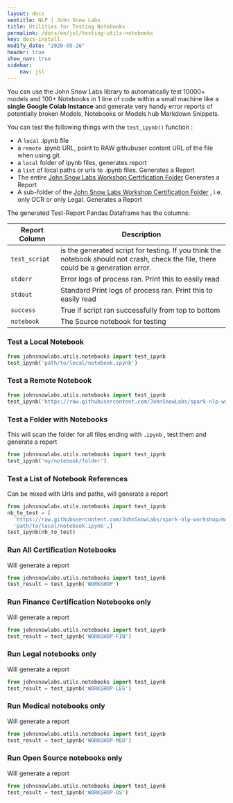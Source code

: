 ```yaml
---
layout: docs
seotitle: NLP | John Snow Labs
title: Utilities for Testing Notebooks
permalink: /docs/en/jsl/testing-utils-notebooks
key: docs-install
modify_date: "2020-05-26"
header: true
show_nav: true
sidebar:
    nav: jsl
---
```




<div class="main-docs" markdown="1"><div class="h3-box" markdown="1">

You can use the John Snow Labs library to automatically test 10000+ models and 100+ Notebooks in 1 line of code within
a small machine like a **single Google Colab Instance** and generate very handy error reports of potentially broken Models, Notebooks or Models hub Markdown Snippets.

You can test the following things with the `test_ipynb()` function :


- A `local` .ipynb file
- a `remote` .ipynb URL, point to RAW githubuser content URL of the file when using git.
- a `local` folder of ipynb files, generates report
- a `list` of local paths or urls to .ipynb files. Generates a Report
- The entire [John Snow Labs Workshop Certification Folder](https://github.com/JohnSnowLabs/spark-nlp-workshop/tree/master/tutorials/Certification_Trainings) Generates a Report 
- A sub-folder of the [John Snow Labs Workshop Certification Folder](https://github.com/JohnSnowLabs/spark-nlp-workshop/tree/master/tutorials/Certification_Trainings) , i.e. only OCR or only Legal. Generates a Report



The generated Test-Report Pandas Dataframe has the columns:

| Report Column | Description                                                                                                                         | 
|---------------|-------------------------------------------------------------------------------------------------------------------------------------|
| `test_script` | is the generated script for testing. If you think the notebook should not crash, check the file, there could be a generation error. |
| `stderr`      | Error logs of process ran. Print this to easily read                                                                                |
| `stdout`      | Standard Print logs of process ran. Print this to easily read                                                                       |
| `success`     | True if script ran successfully from top to bottom                                                                                  |
| `notebook`    | The Source notebook for testing                                                                                                     |

</div><div class="h3-box" markdown="1">

### Test a Local Notebook

```python
from johnsnowlabs.utils.notebooks import test_ipynb
test_ipynb('path/to/local/notebook.ipynb')
```

</div><div class="h3-box" markdown="1">

### Test a Remote Notebook

```python
from johnsnowlabs.utils.notebooks import test_ipynb
test_ipynb('https://raw.githubusercontent.com/JohnSnowLabs/spark-nlp-workshop/master/tutorials/Certification_Trainings/Healthcare/5.Spark_OCR.ipynb',)
```

</div><div class="h3-box" markdown="1">

### Test a Folder with Notebooks
This will scan the folder for all files ending with `.ipynb` , test them and generate a report
```python
from johnsnowlabs.utils.notebooks import test_ipynb
test_ipynb('my/notebook/folder')
```

</div><div class="h3-box" markdown="1">

### Test a List of Notebook References
Can be mixed with Urls and paths, will generate a report
```python
from johnsnowlabs.utils.notebooks import test_ipynb
nb_to_test = [
  'https://raw.githubusercontent.com/JohnSnowLabs/spark-nlp-workshop/master/tutorials/Certification_Trainings/Healthcare/5.Spark_OCR.ipynb',
  'path/to/local/notebook.ipynb',]
test_ipynb(nb_to_test)
```

</div><div class="h3-box" markdown="1">

### Run All Certification Notebooks
Will generate a report
```python
from johnsnowlabs.utils.notebooks import test_ipynb
test_result = test_ipynb('WORKSHOP')
```

</div><div class="h3-box" markdown="1">

### Run Finance Certification Notebooks only
Will generate a report
```python
from johnsnowlabs.utils.notebooks import test_ipynb
test_result = test_ipynb('WORKSHOP-FIN')
```

</div><div class="h3-box" markdown="1">

### Run Legal notebooks only
Will generate a report
```python
from johnsnowlabs.utils.notebooks import test_ipynb
test_result = test_ipynb('WORKSHOP-LEG')
```

</div><div class="h3-box" markdown="1">

### Run Medical notebooks only
Will generate a report
```python
from johnsnowlabs.utils.notebooks import test_ipynb
test_result = test_ipynb('WORKSHOP-MED')
```

</div><div class="h3-box" markdown="1">

### Run Open Source notebooks only
Will generate a report
```python
from johnsnowlabs.utils.notebooks import test_ipynb
test_result = test_ipynb('WORKSHOP-OS')
```

</div></div>